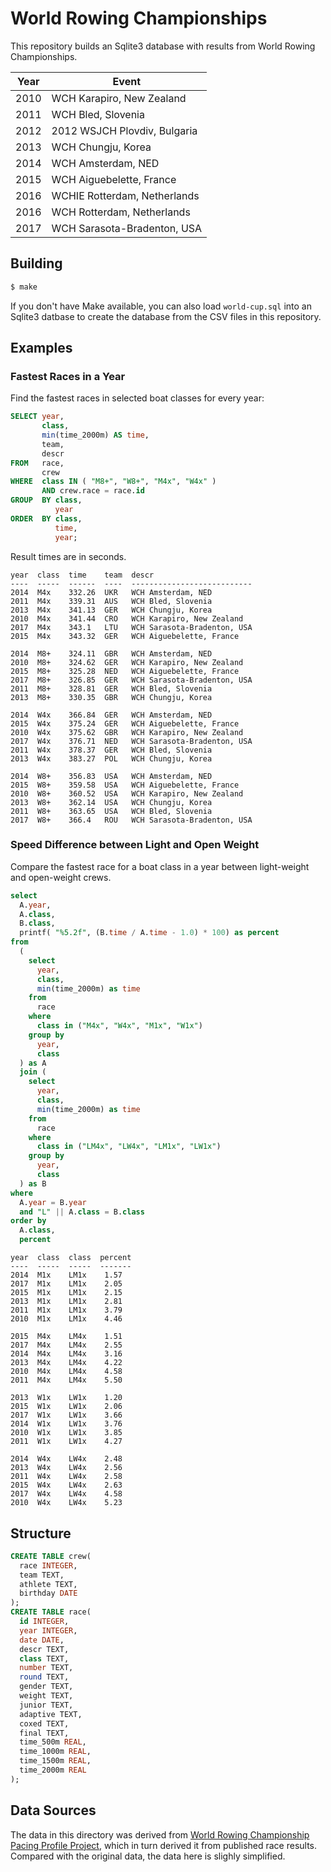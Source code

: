 # World Rowing Championships

This repository builds an Sqlite3 database with results from World
Rowing Championships. 

|Year|Event                       |
|----|----------------------------|
|2010|WCH Karapiro, New Zealand   |
|2011|WCH Bled, Slovenia          |
|2012|2012 WSJCH Plovdiv, Bulgaria|
|2013|WCH Chungju, Korea          |
|2014|WCH Amsterdam, NED          |
|2015|WCH Aiguebelette, France    |
|2016|WCHIE Rotterdam, Netherlands|
|2016|WCH Rotterdam, Netherlands  |
|2017|WCH Sarasota-Bradenton, USA |

## Building

```sh
$ make
```

If you don't have Make available, you can also load `world-cup.sql` into
an Sqlite3 datbase to create the database from the CSV files in this
repository.

## Examples

### Fastest Races in a Year

Find the fastest races in selected boat classes for every year:

```sql
SELECT year, 
       class, 
       min(time_2000m) AS time, 
       team, 
       descr 
FROM   race, 
       crew 
WHERE  class IN ( "M8+", "W8+", "M4x", "W4x" ) 
       AND crew.race = race.id 
GROUP  BY class, 
          year 
ORDER  BY class, 
          time, 
          year; 
```

Result times are in seconds.

```
year  class  time    team  descr                      
----  -----  ------  ----  ---------------------------
2014  M4x    332.26  UKR   WCH Amsterdam, NED         
2011  M4x    339.31  AUS   WCH Bled, Slovenia         
2013  M4x    341.13  GER   WCH Chungju, Korea         
2010  M4x    341.44  CRO   WCH Karapiro, New Zealand  
2017  M4x    343.1   LTU   WCH Sarasota-Bradenton, USA
2015  M4x    343.32  GER   WCH Aiguebelette, France   

2014  M8+    324.11  GBR   WCH Amsterdam, NED         
2010  M8+    324.62  GER   WCH Karapiro, New Zealand  
2015  M8+    325.28  NED   WCH Aiguebelette, France   
2017  M8+    326.85  GER   WCH Sarasota-Bradenton, USA
2011  M8+    328.81  GER   WCH Bled, Slovenia         
2013  M8+    330.35  GBR   WCH Chungju, Korea         

2014  W4x    366.84  GER   WCH Amsterdam, NED         
2015  W4x    375.24  GER   WCH Aiguebelette, France   
2010  W4x    375.62  GBR   WCH Karapiro, New Zealand  
2017  W4x    376.71  NED   WCH Sarasota-Bradenton, USA
2011  W4x    378.37  GER   WCH Bled, Slovenia         
2013  W4x    383.27  POL   WCH Chungju, Korea         

2014  W8+    356.83  USA   WCH Amsterdam, NED         
2015  W8+    359.58  USA   WCH Aiguebelette, France   
2010  W8+    360.52  USA   WCH Karapiro, New Zealand  
2013  W8+    362.14  USA   WCH Chungju, Korea         
2011  W8+    363.65  USA   WCH Bled, Slovenia         
2017  W8+    366.4   ROU   WCH Sarasota-Bradenton, USA
```

### Speed Difference between Light and Open Weight

Compare the fastest race for a boat class in a year between light-weight
and open-weight crews.

```sql
select
  A.year,
  A.class,
  B.class,
  printf( "%5.2f", (B.time / A.time - 1.0) * 100) as percent
from
  (
    select
      year,
      class,
      min(time_2000m) as time
    from
      race
    where
      class in ("M4x", "W4x", "M1x", "W1x")
    group by
      year,
      class
  ) as A
  join (
    select
      year,
      class,
      min(time_2000m) as time
    from
      race
    where
      class in ("LM4x", "LW4x", "LM1x", "LW1x")
    group by
      year,
      class
  ) as B
where
  A.year = B.year
  and "L" || A.class = B.class
order by
  A.class,
  percent
```

```
year  class  class  percent
----  -----  -----  -------
2014  M1x    LM1x    1.57
2017  M1x    LM1x    2.05
2015  M1x    LM1x    2.15
2013  M1x    LM1x    2.81
2011  M1x    LM1x    3.79
2010  M1x    LM1x    4.46

2015  M4x    LM4x    1.51
2017  M4x    LM4x    2.55
2014  M4x    LM4x    3.16
2013  M4x    LM4x    4.22
2010  M4x    LM4x    4.58
2011  M4x    LM4x    5.50

2013  W1x    LW1x    1.20
2015  W1x    LW1x    2.06
2017  W1x    LW1x    3.66
2014  W1x    LW1x    3.76
2010  W1x    LW1x    3.85
2011  W1x    LW1x    4.27

2014  W4x    LW4x    2.48
2013  W4x    LW4x    2.56
2011  W4x    LW4x    2.58
2015  W4x    LW4x    2.63
2017  W4x    LW4x    4.58
2010  W4x    LW4x    5.23
```

## Structure

```sql
CREATE TABLE crew(
  race INTEGER,
  team TEXT,
  athlete TEXT,
  birthday DATE
);
CREATE TABLE race(
  id INTEGER,
  year INTEGER,
  date DATE,
  descr TEXT,
  class TEXT,
  number TEXT,
  round TEXT,
  gender TEXT,
  weight TEXT,
  junior TEXT,
  adaptive TEXT,
  coxed TEXT,
  final TEXT,
  time_500m REAL,
  time_1000m REAL,
  time_1500m REAL,
  time_2000m REAL
);
```

## Data Sources

The data in this directory was derived from 
[World Rowing Championship Pacing Profile Project](https://github.com/danichusfu/rowing_pacing_profiles), which in
turn derived it from published race results. Compared with the original
data, the data here is slighly simplified.


